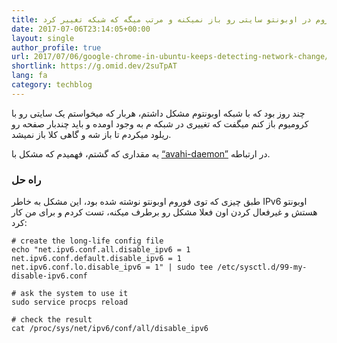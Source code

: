 ```yaml
---
title: گوگل کروم در اوبونتو سایتی رو باز نمیکنه و مرتب میگه که شبکه تغییر کرد
date: 2017-07-06T23:14:05+00:00
layout: single
author_profile: true
url: 2017/07/06/google-chrome-in-ubuntu-keeps-detecting-network-change/
shortlink: https://g.omid.dev/2suTpAT
lang: fa
category: techblog
---
```

چند روز بود که با شبکه اوبونتوم مشکل داشتم، هربار که میخواستم یک سایتی رو با کرومیوم باز کنم میگفت که تغییری در شبکه م به وجود اومده و باید چندبار صفحه رو ریلود میکردم تا باز شه و گاهی کلا باز نمیشد.

یه مقداری که گشتم، فهمیدم که مشکل با [&#8220;avahi-daemon&#8221;](https://askubuntu.com/questions/905866/new-ubuntu-17-04-problem-your-connection-was-interrupted) در ارتباطه.

### راه حل

طبق چیزی که توی فوروم اوبونتو نوشته شده بود، این مشکل به خاطر IPv6 اوبونتو هستش و غیرفعال کردن اون فعلا مشکل رو برطرف میکنه، تست کردم و برای من کار کرد:

```shell
# create the long-life config file
echo "net.ipv6.conf.all.disable_ipv6 = 1
net.ipv6.conf.default.disable_ipv6 = 1
net.ipv6.conf.lo.disable_ipv6 = 1" | sudo tee /etc/sysctl.d/99-my-disable-ipv6.conf

# ask the system to use it
sudo service procps reload

# check the result
cat /proc/sys/net/ipv6/conf/all/disable_ipv6
```

&nbsp;